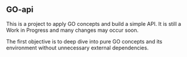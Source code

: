 ## GO-api

This is a project to apply GO concepts and build a simple API.
It is still a Work in Progress and many changes may occur soon.

The first objective is to deep dive into pure GO concepts and its environment without unnecessary external dependencies.